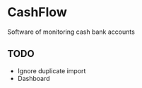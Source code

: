 # CashFlow

Software of monitoring cash bank accounts

## TODO

- Ignore duplicate import
- Dashboard
